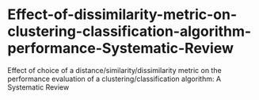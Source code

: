 # Effect-of-dissimilarity-metric-on-clustering-classification-algorithm-performance-Systematic-Review
Effect of choice of a distance/similarity/dissimilarity metric on the performance evaluation of a clustering/classification algorithm: A Systematic Review

